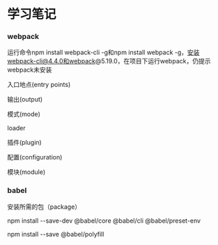 # 学习笔记

### webpack

运行命令npm install webpack-cli -g和npm install webpack -g，安装webpack-cli@4.4.0和webpack@5.19.0，在项目下运行webpack，仍提示webpack未安装

入口地点(entry points)

输出(output)

模式(mode)

loader

插件(plugin)

配置(configuration)

模块(module)

### babel

安装所需的包（package）

npm install --save-dev @babel/core @babel/cli @babel/preset-env

npm install --save @babel/polyfill